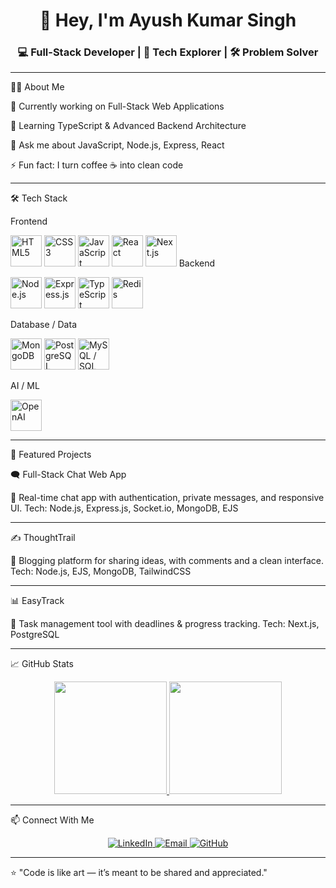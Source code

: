 <h1 align="center">👋 Hey, I'm Ayush Kumar Singh</h1>

<h3 align="center">💻 Full-Stack Developer | 🚀 Tech Explorer | 🛠️ Problem Solver</h3>  

---

🧑‍💻 About Me

🔭 Currently working on Full-Stack Web Applications

🌱 Learning TypeScript & Advanced Backend Architecture

💬 Ask me about JavaScript, Node.js, Express, React

⚡ Fun fact: I turn coffee ☕ into clean code



---

🛠️ Tech Stack

Frontend

<p align="left">  
  <img src="https://cdn.jsdelivr.net/gh/devicons/devicon/icons/html5/html5-original.svg" height="50" alt="HTML5" />  
  <img src="https://cdn.jsdelivr.net/gh/devicons/devicon/icons/css3/css3-original.svg" height="50" alt="CSS3" />  
  <img src="https://cdn.jsdelivr.net/gh/devicons/devicon/icons/javascript/javascript-original.svg" height="50" alt="JavaScript" />  
  <img src="https://cdn.jsdelivr.net/gh/devicons/devicon/icons/react/react-original.svg" height="50" alt="React" />  
  <img src="https://cdn.jsdelivr.net/gh/devicons/devicon/icons/nextjs/nextjs-original.svg" height="50" alt="Next.js" />  Backend

<p align="left">  
  <img src="https://cdn.jsdelivr.net/gh/devicons/devicon/icons/nodejs/nodejs-original.svg" height="50" alt="Node.js" />  
  <img src="https://cdn.jsdelivr.net/gh/devicons/devicon/icons/express/express-original.svg" height="50" alt="Express.js" />  
  <img src="https://cdn.jsdelivr.net/gh/devicons/devicon/icons/typescript/typescript-original.svg" height="50" alt="TypeScript" />  
  <img src="https://cdn.jsdelivr.net/gh/devicons/devicon/icons/redis/redis-original.svg" height="50" alt="Redis" />  
</p>  Database / Data

<p align="left">  
  <img src="https://cdn.jsdelivr.net/gh/devicons/devicon/icons/mongodb/mongodb-original.svg" height="50" alt="MongoDB" />  
  <img src="https://cdn.jsdelivr.net/gh/devicons/devicon/icons/postgresql/postgresql-original.svg" height="50" alt="PostgreSQL" />  
  <img src="https://cdn.jsdelivr.net/gh/devicons/devicon/icons/mysql/mysql-original.svg" height="50" alt="MySQL / SQL" />  
  
</p>  AI / ML

<p align="left">  
  <img src="https://cdn.jsdelivr.net/npm/simple-icons@v11/icons/openai.svg" height="50" alt="OpenAI" />  
</p>  


---

📌 Featured Projects

🗨️ Full-Stack Chat Web App

💬 Real-time chat app with authentication, private messages, and responsive UI.
Tech: Node.js, Express.js, Socket.io, MongoDB, EJS


---

✍️ ThoughtTrail

📝 Blogging platform for sharing ideas, with comments and a clean interface.
Tech: Node.js, EJS, MongoDB, TailwindCSS


---

📊 EasyTrack

📅 Task management tool with deadlines & progress tracking.
Tech: Next.js, PostgreSQL


---

📈 GitHub Stats

<p align="center">  
  <a href="https://github.com/AyushSingh1002">  
    <img   
      src="https://github-readme-stats.vercel.app/api?username=AyushSingh1002&show_icons=true&theme=radical&hide_border=true&count_private=true"   
      height="180"  
    />  
  </a>  
  <a href="https://github.com/AyushSingh1002">  
    <img   
      src="https://github-readme-streak-stats.herokuapp.com?user=AyushSingh1002&theme=radical&hide_border=true"   
      height="180"  
    />  
  </a>  
</p>  

---  

📫 Connect With Me

<p align="center">  
  <a href="https://www.linkedin.com/in/ayush-kumar-singh-1b21e/" target="_blank">  
    <img src="https://img.shields.io/badge/LinkedIn-0A66C2?logo=linkedin&logoColor=white&style=for-the-badge" alt="LinkedIn" />  
  </a>  
  <a href="mailto:ayushkumar408647@gmail.com">  
    <img src="https://img.shields.io/badge/Email-D14836?logo=gmail&logoColor=white&style=for-the-badge" alt="Email" />  
  </a>  
  <a href="https://github.com/AyushSingh1002" target="_blank">  
    <img src="https://img.shields.io/badge/GitHub-181717?logo=github&logoColor=white&style=for-the-badge" alt="GitHub" />  
  </a>  
</p>  

---  

⭐ "Code is like art — it’s meant to be shared and appreciated."

